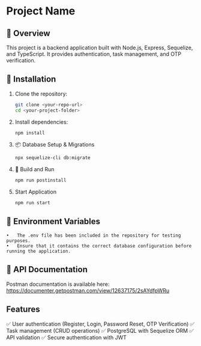 # Project Name

## 📌 Overview
This project is a backend application built with Node.js, Express, Sequelize, and TypeScript. It provides authentication, task management, and OTP verification.

## 🚀 Installation

1. Clone the repository:
   ```bash
   git clone <your-repo-url>
   cd <your-project-folder>

2. Install dependencies:
    ```bash
   npm install
   
3. 📦 Database Setup & Migrations
    ```bash
   npx sequelize-cli db:migrate
   
4. 🔨 Build and Run
   ```bash
   npm run postinstall
   
5. Start Application
   ```bash
   npm run start
   
## 📄 Environment Variables 

	•	The .env file has been included in the repository for testing purposes.
	•	Ensure that it contains the correct database configuration before running the application.

## 📮 API Documentation

Postman documentation is available here: https://documenter.getpostman.com/view/12637175/2sAYdfpWRu

## Features

✅ User authentication (Register, Login, Password Reset, OTP Verification)
✅ Task management (CRUD operations)
✅ PostgreSQL with Sequelize ORM
✅ API validation
✅ Secure authentication with JWT
